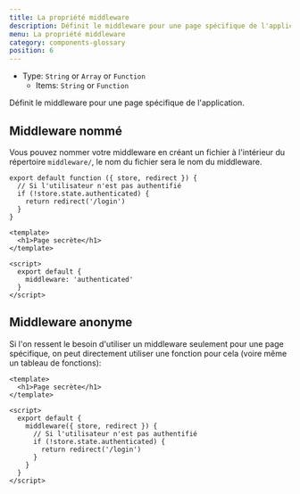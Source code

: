```yaml
---
title: La propriété middleware
description: Définit le middleware pour une page spécifique de l'application.
menu: La propriété middleware
category: components-glossary
position: 6
---
```


- Type: `String` or `Array` or `Function`
  - Items: `String` or `Function`

Définit le middleware pour une page spécifique de l'application.

## Middleware nommé

Vous pouvez nommer votre middleware en créant un fichier à l'intérieur du répertoire `middleware/`, le nom du fichier sera le nom du middleware.

```js{}[middleware/authenticated.js]
export default function ({ store, redirect }) {
  // Si l'utilisateur n'est pas authentifié
  if (!store.state.authenticated) {
    return redirect('/login')
  }
}
```

```html{}[pages/secret.vue]
<template>
  <h1>Page secrète</h1>
</template>

<script>
  export default {
    middleware: 'authenticated'
  }
</script>
```

## Middleware anonyme

Si l'on ressent le besoin d'utiliser un middleware seulement pour une page spécifique, on peut directement utiliser une fonction pour cela (voire même un tableau de fonctions):

```html{}[pages/secret.vue]
<template>
  <h1>Page secrète</h1>
</template>

<script>
  export default {
    middleware({ store, redirect }) {
      // Si l'utilisateur n'est pas authentifié
      if (!store.state.authenticated) {
        return redirect('/login')
      }
    }
  }
</script>
```
